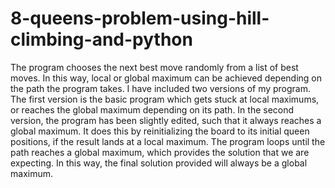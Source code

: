 # 8-queens-problem-using-hill-climbing-and-python
The program chooses the next best move randomly from a list of best moves. In this way, local or global maximum can be achieved depending on the path the program takes.  I have included two versions of my program.  The first version is the basic program which gets stuck at local maximums, or reaches the global maximum depending on its path.  In the second version, the program has been slightly edited, such that it always reaches a global maximum. It does this by reinitializing the board to its initial queen positions, if the result lands at a local maximum. The program loops until the path reaches a global maximum, which provides the solution that we are expecting. In this way, the final solution provided will always be a global maximum.
